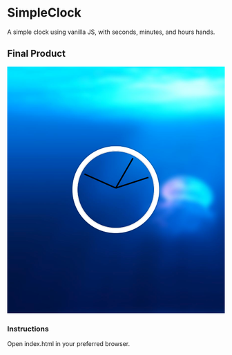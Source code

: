 # SimpleClock
A simple clock using vanilla JS, with seconds, minutes, and hours hands.

## Final Product

!["screenshot"](/preview_clock.png)

### Instructions

Open index.html in your preferred browser. 

